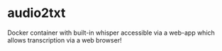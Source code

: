 # audio2txt
Docker container with built-in whisper accessible via a web-app which allows transcription via a web browser!
